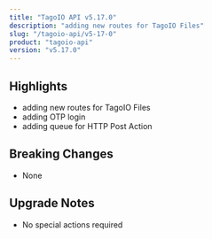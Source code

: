 ```yaml
---
title: "TagoIO API v5.17.0"
description: "adding new routes for TagoIO Files"
slug: "/tagoio-api/v5-17-0"
product: "tagoio-api"
version: "v5.17.0"
---
```


## Highlights

- adding new routes for TagoIO Files
- adding OTP login
- adding queue for HTTP Post Action

## Breaking Changes

- None

## Upgrade Notes

- No special actions required

